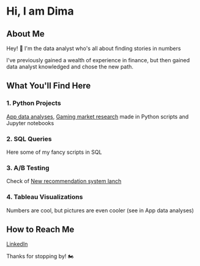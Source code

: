 # Hi, I am Dima

## About Me

Hey! 👋 I'm the data analyst who's all about finding stories in numbers

I've previously gained a wealth of experience in finance, but then gained data analyst knowledged and chose the new path.

## What You'll Find Here

### 1. Python Projects
[App data analyses](https://github.com/dmitry-chuprak/Portfolio/blob/main/Analysis_of_App_eBash.ipynb), 
[Gaming market research](https://github.com/dmitry-chuprak/Portfolio/blob/main/Gaming_market_analysis.ipynb) made in Python scripts and Jupyter notebooks


### 2. SQL Queries
Here some of my fancy scripts in SQL


### 3. A/B Testing
Check of [New recommendation system lanch](https://github.com/dmitry-chuprak/Portfolio/blob/main/AB_test_project.ipynb)


### 4. Tableau Visualizations
Numbers are cool, but pictures are even cooler (see in App data analyses)


## How to Reach Me

[LinkedIn](https://www.linkedin.com/in/chuprak/)

Thanks for stopping by! 🏍️
